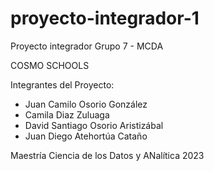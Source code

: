 # proyecto-integrador-1

Proyecto integrador Grupo 7 - MCDA 

COSMO SCHOOLS

Integrantes del Proyecto: 

*  Juan Camilo Osorio González
*  Camila Diaz Zuluaga
*  David Santiago Osorio Aristizábal
*  Juan Diego Atehortúa Cataño


Maestría Ciencia de los Datos y ANalítica
2023
